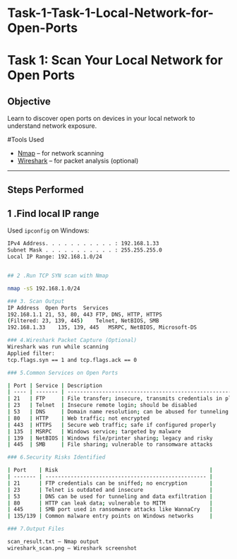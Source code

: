 # Task-1-Task-1-Local-Network-for-Open-Ports
# Task 1: Scan Your Local Network for Open Ports

## Objective
 Learn to discover open ports on devices in your local network to understand network exposure.


#Tools Used

- [Nmap](https://nmap.org/download.html) – for network scanning
- [Wireshark](https://www.wireshark.org/download.html) – for packet analysis (optional)

---

## Steps Performed

## 1 .Find local IP range 

Used `ipconfig` on Windows:
```bash
IPv4 Address. . . . . . . . . . . : 192.168.1.33
Subnet Mask . . . . . . . . . . . : 255.255.255.0
Local IP Range: 192.168.1.0/24


## 2 .Run TCP SYN scan with Nmap 

nmap -sS 192.168.1.0/24

### 3. Scan Output 
IP Address	Open Ports	Services
192.168.1.1	21, 53, 80, 443	FTP, DNS, HTTP, HTTPS
(Filtered: 23, 139, 445)	Telnet, NetBIOS, SMB
192.168.1.33	135, 139, 445	MSRPC, NetBIOS, Microsoft-DS

### 4.Wireshark Packet Capture (Optional)
Wireshark was run while scanning
Applied filter:
tcp.flags.syn == 1 and tcp.flags.ack == 0

### 5.Common Services on Open Ports

| Port | Service | Description                                                  |
| ---- | ------- | ------------------------------------------------------------ |
| 21   | FTP     | File transfer; insecure, transmits credentials in plain text |
| 23   | Telnet  | Insecure remote login; should be disabled                    |
| 53   | DNS     | Domain name resolution; can be abused for tunneling          |
| 80   | HTTP    | Web traffic; not encrypted                                   |
| 443  | HTTPS   | Secure web traffic; safe if configured properly              |
| 135  | MSRPC   | Windows service; targeted by malware                         |
| 139  | NetBIOS | Windows file/printer sharing; legacy and risky               |
| 445  | SMB     | File sharing; vulnerable to ransomware attacks               |

### 6.Security Risks Identified

| Port    | Risk                                                |
| ------- | --------------------------------------------------- |
| 21      | FTP credentials can be sniffed; no encryption       |
| 23      | Telnet is outdated and insecure                     |
| 53      | DNS can be used for tunneling and data exfiltration |
| 80      | HTTP can leak data; vulnerable to MITM              |
| 445     | SMB port used in ransomware attacks like WannaCry   |
| 135/139 | Common malware entry points on Windows networks     |

### 7.Output Files

scan_result.txt – Nmap output
wireshark_scan.png – Wireshark screenshot






